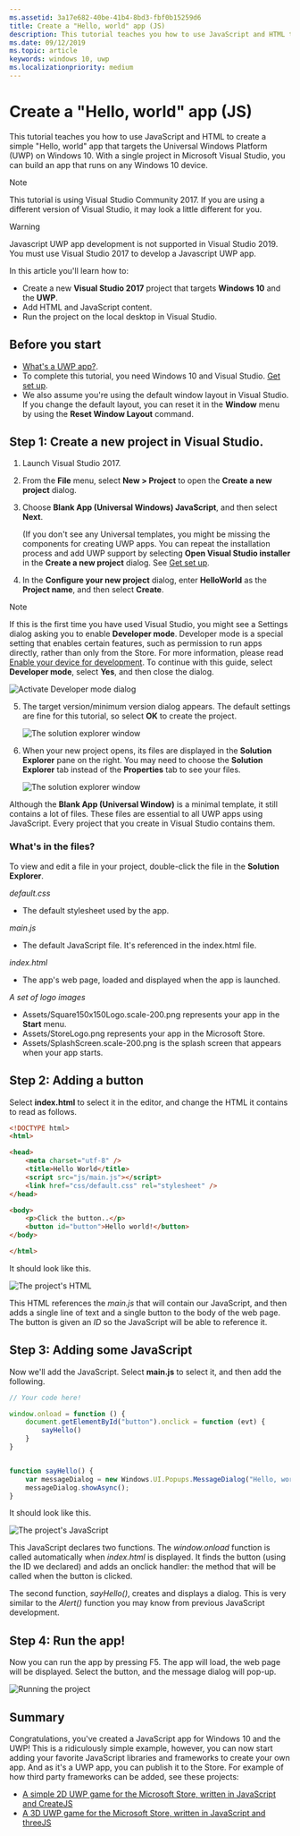 ```yaml
---
ms.assetid: 3a17e682-40be-41b4-8bd3-fbf0b15259d6
title: Create a "Hello, world" app (JS)
description: This tutorial teaches you how to use JavaScript and HTML to create a simple &\#0034;Hello, world&\#0034; app that targets the Universal Windows Platform (UWP) on Windows 10.
ms.date: 09/12/2019
ms.topic: article
keywords: windows 10, uwp
ms.localizationpriority: medium
---
```

# Create a "Hello, world" app (JS)

This tutorial teaches you how to use JavaScript and HTML to create a simple "Hello, world" app that targets the Universal Windows Platform (UWP) on Windows 10. With a single project in Microsoft Visual Studio, you can build an app that runs on any Windows 10 device.

> [!NOTE]
> This tutorial is using Visual Studio Community 2017. If you are using a different version of Visual Studio, it may look a little different for you.

> [!WARNING]
> Javascript UWP app development is not supported in Visual Studio 2019. You must use Visual Studio 2017 to develop a Javascript UWP app.

In this article you'll learn how to:

-   Create a new **Visual Studio 2017** project that targets **Windows 10** and the **UWP**.
-   Add HTML and JavaScript content.
-   Run the project on the local desktop in Visual Studio.

## Before you start

-   [What's a UWP app?](universal-application-platform-guide.md).
-   To complete this tutorial, you need Windows 10 and Visual Studio. [Get set up](get-set-up.md).
-   We also assume you're using the default window layout in Visual Studio. If you change the default layout, you can reset it in the **Window** menu by using the **Reset Window Layout** command.

## Step 1: Create a new project in Visual Studio.

1.  Launch Visual Studio 2017.

2.  From the **File** menu, select **New > Project** to open the **Create a new project** dialog.

3.  Choose **Blank App (Universal Windows) JavaScript**, and then select **Next**.

    (If you don't see any Universal templates, you might be missing the components for creating UWP apps. You can repeat the installation process and add UWP support by selecting **Open Visual Studio installer** in the **Create a new project** dialog. See [Get set up](get-set-up.md).

4.  In the **Configure your new project** dialog, enter **HelloWorld** as the **Project name**, and then select **Create**.

> [!NOTE]
> If this is the first time you have used Visual Studio, you might see a Settings dialog asking you to enable **Developer mode**. Developer mode is a special setting that enables certain features, such as permission to run apps directly, rather than only from the Store. For more information, please read [Enable your device for development](enable-your-device-for-development.md). To continue with this guide, select **Developer mode**, select **Yes**, and then close the dialog.

 ![Activate Developer mode dialog](images/win10-cs-00.png)

5.  The target version/minimum version dialog appears. The default settings are fine for this tutorial, so select **OK** to create the project.

    ![The solution explorer window](images/win10-cs-02.png)

6.  When your new project opens, its files are displayed in the **Solution Explorer** pane on the right. You may need to choose the **Solution Explorer** tab instead of the **Properties** tab to see your files.

    ![The solution explorer window](images/win10-js-02.png)

Although the **Blank App (Universal Window)** is a minimal template, it still contains a lot of files. These files are essential to all UWP apps using JavaScript. Every project that you create in Visual Studio contains them.


### What's in the files?

To view and edit a file in your project, double-click the file in the **Solution Explorer**.

*default.css*

-  The default stylesheet used by the app.

*main.js*

- The default JavaScript file. It's referenced in the index.html file.

*index.html*

- The app's web page, loaded and displayed when the app is launched.

*A set of logo images*
-   Assets/Square150x150Logo.scale-200.png represents your app in the **Start** menu.
-   Assets/StoreLogo.png represents your app in the Microsoft Store.
-   Assets/SplashScreen.scale-200.png is the splash screen that appears when your app starts.

## Step 2: Adding a button

Select **index.html** to select it in the editor, and change the HTML it contains to read as follows.

```html
<!DOCTYPE html>
<html>

<head>
    <meta charset="utf-8" />
    <title>Hello World</title>
    <script src="js/main.js"></script>
    <link href="css/default.css" rel="stylesheet" />
</head>

<body>
    <p>Click the button..</p>
    <button id="button">Hello world!</button>
</body>

</html>
```

It should look like this.

 ![The project's HTML](images/win10-js-03.png)

This HTML references the *main.js* that will contain our JavaScript, and then adds a single line of text and a single button to the body of the web page. The button is given an *ID* so the JavaScript will be able to reference it.


## Step 3: Adding some JavaScript

Now we'll add the JavaScript. Select **main.js** to select it, and then add the following.

```javascript
// Your code here!

window.onload = function () {
    document.getElementById("button").onclick = function (evt) {
        sayHello()
    }
}


function sayHello() {
    var messageDialog = new Windows.UI.Popups.MessageDialog("Hello, world!", "Alert");
    messageDialog.showAsync();
}

```

It should look like this.

 ![The project's JavaScript](images/win10-js-04.png)

This JavaScript declares two functions. The *window.onload* function is called automatically when *index.html* is displayed. It finds the button (using the ID we declared) and adds an onclick handler: the method that will be called when the button is clicked.

The second function, *sayHello()*, creates and displays a dialog. This is very similar to the *Alert()* function you may know from previous JavaScript development.


## Step 4: Run the app!

Now you can run the app by pressing F5. The app will load, the web page will be displayed. Select the button, and the message dialog will pop-up.

 ![Running the project](images/win10-js-05.png)



## Summary


Congratulations, you've created a JavaScript app for Windows 10 and the UWP! This is a ridiculously simple example, however, you can now start adding your favorite JavaScript libraries and frameworks to create your own app. And as it's a UWP app, you can publish it to the Store. For example of how third party frameworks can be added, see these  projects:

* [A simple 2D UWP game for the Microsoft Store, written in JavaScript and CreateJS](get-started-tutorial-game-js2d.md)
* [A 3D UWP game for the Microsoft Store, written in JavaScript and threeJS](get-started-tutorial-game-js3d.md)
